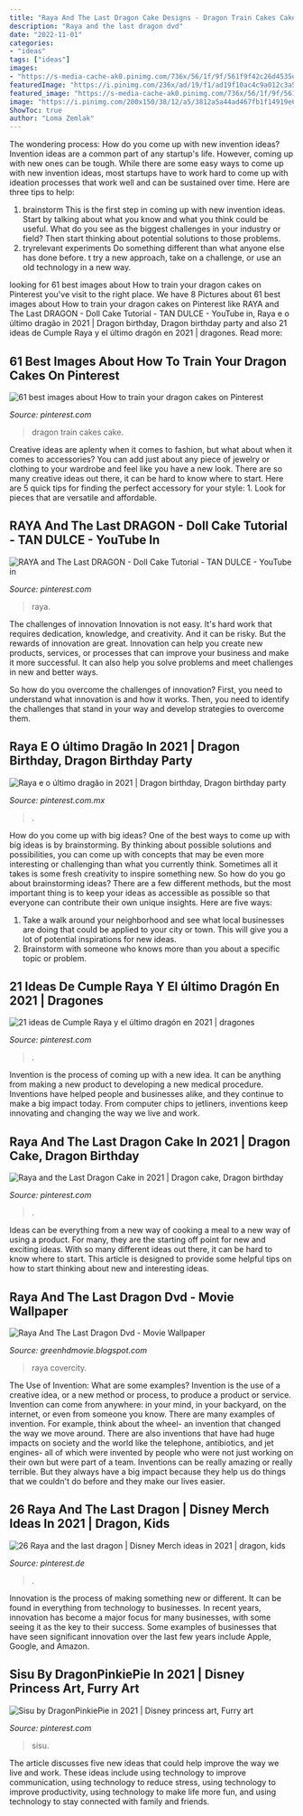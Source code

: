 ```yaml
---
title: "Raya And The Last Dragon Cake Designs - Dragon Train Cakes Cake"
description: "Raya and the last dragon dvd"
date: "2022-11-01"
categories:
- "ideas"
tags: ["ideas"]
images:
- "https://s-media-cache-ak0.pinimg.com/736x/56/1f/9f/561f9f42c26d4535dadec6e3abff9382.jpg"
featuredImage: "https://i.pinimg.com/236x/ad/19/f1/ad19f10ac4c9a012c3a5e5e8c56a0bb0.jpg?nii=t"
featured_image: "https://s-media-cache-ak0.pinimg.com/736x/56/1f/9f/561f9f42c26d4535dadec6e3abff9382.jpg"
image: "https://i.pinimg.com/200x150/38/12/a5/3812a5a44ad467fb1f14919e6c99baf7.jpg"
ShowToc: true
author: "Loma Zemlak"
---
```



The wondering process: How do you come up with new invention ideas?
Invention ideas are a common part of any startup's life. However, coming up with new ones can be tough. While there are some easy ways to come up with new invention ideas, most startups have to work hard to come up with ideation processes that work well and can be sustained over time. Here are three tips to help:
1) brainstorm
This is the first step in coming up with new invention ideas. Start by talking about what you know and what you think could be useful. What do you see as the biggest challenges in your industry or field? Then start thinking about potential solutions to those problems.
2) tryrelevant experiments
Do something different than what anyone else has done before. t try a new approach, take on a challenge, or use an old technology in a new way.

	

		
looking for 61 best images about How to train your dragon cakes on Pinterest you've visit to the right place. We have 8 Pictures about 61 best images about How to train your dragon cakes on Pinterest like RAYA and The Last DRAGON - Doll Cake Tutorial - TAN DULCE - YouTube in, Raya e o último dragão in 2021 | Dragon birthday, Dragon birthday party and also 21 ideas de Cumple Raya y el último dragón en 2021 | dragones. Read more:
		
    
## 61 Best Images About How To Train Your Dragon Cakes On Pinterest

<img loading=lazy src="https://s-media-cache-ak0.pinimg.com/736x/56/1f/9f/561f9f42c26d4535dadec6e3abff9382.jpg" onerror="this.onerror=null;this.src='https://tse1.mm.bing.net/th?id=OIP.qserYPLJ0captvamG6hCnAHaJ3&amp;pid=15.1';" alt="61 best images about How to train your dragon cakes on Pinterest">

_Source: pinterest.com_

>dragon train cakes cake. 

	

Creative ideas are aplenty when it comes to fashion, but what about when it comes to accessories? You can add just about any piece of jewelry or clothing to your wardrobe and feel like you have a new look. There are so many creative ideas out there, it can be hard to know where to start. Here are 5 quick tips for finding the perfect accessory for your style: 1. Look for pieces that are versatile and affordable.

    
## RAYA And The Last DRAGON - Doll Cake Tutorial - TAN DULCE - YouTube In

<img loading=lazy src="https://i.pinimg.com/originals/4c/25/1c/4c251c86f5aafb3bf9f5caf96c66ea2d.jpg" onerror="this.onerror=null;this.src='https://tse2.mm.bing.net/th?id=OIP.ixBzNGbKFr-199TK97X-1QHaEK&amp;pid=15.1';" alt="RAYA and The Last DRAGON - Doll Cake Tutorial - TAN DULCE - YouTube in">

_Source: pinterest.com_

>raya. 

	

The challenges of innovation
Innovation is not easy. It's hard work that requires dedication, knowledge, and creativity. And it can be risky. But the rewards of innovation are great.
Innovation can help you create new products, services, or processes that can improve your business and make it more successful. It can also help you solve problems and meet challenges in new and better ways.

So how do you overcome the challenges of innovation? First, you need to understand what innovation is and how it works. Then, you need to identify the challenges that stand in your way and develop strategies to overcome them.

    
## Raya E O último Dragão In 2021 | Dragon Birthday, Dragon Birthday Party

<img loading=lazy src="https://i.pinimg.com/originals/7d/8a/8e/7d8a8e674eb8c23402a1db34f5b95cd7.jpg" onerror="this.onerror=null;this.src='https://tse2.mm.bing.net/th?id=OIP.K8K6tp0kHtx2nDpq2yEGwwHaFi&amp;pid=15.1';" alt="Raya e o último dragão in 2021 | Dragon birthday, Dragon birthday party">

_Source: pinterest.com.mx_

>. 

	

How do you come up with big ideas?
One of the best ways to come up with big ideas is by brainstorming. By thinking about possible solutions and possibilities, you can come up with concepts that may be even more interesting or challenging than what you currently think. Sometimes all it takes is some fresh creativity to inspire something new. So how do you go about brainstorming ideas? There are a few different methods, but the most important thing is to keep your ideas as accessible as possible so that everyone can contribute their own unique insights. Here are five ways: 
1) Take a walk around your neighborhood and see what local businesses are doing that could be applied to your city or town. This will give you a lot of potential inspirations for new ideas. 
2) Brainstorm with someone who knows more than you about a specific topic or problem.

    
## 21 Ideas De Cumple Raya Y El último Dragón En 2021 | Dragones

<img loading=lazy src="https://i.pinimg.com/236x/f7/1f/6a/f71f6a2f247dbd91d932c26efdbdb25a.jpg" onerror="this.onerror=null;this.src='https://tse2.mm.bing.net/th?id=OIP.TvRfTpGBK6SFHa1bTZpy9gAAAA&amp;pid=15.1';" alt="21 ideas de Cumple Raya y el último dragón en 2021 | dragones">

_Source: pinterest.com_

>. 

	

Invention is the process of coming up with a new idea. It can be anything from making a new product to developing a new medical procedure. Inventions have helped people and businesses alike, and they continue to make a big impact today. From computer chips to jetliners, inventions keep innovating and changing the way we live and work.

    
## Raya And The Last Dragon Cake In 2021 | Dragon Cake, Dragon Birthday

<img loading=lazy src="https://i.pinimg.com/236x/ad/19/f1/ad19f10ac4c9a012c3a5e5e8c56a0bb0.jpg?nii=t" onerror="this.onerror=null;this.src='https://tse1.mm.bing.net/th?id=OIP.YIs2u_b60CDPv8EODBLh_QAAAA&amp;pid=15.1';" alt="Raya and the Last Dragon Cake in 2021 | Dragon cake, Dragon birthday">

_Source: pinterest.com_

>. 

	

Ideas can be everything from a new way of cooking a meal to a new way of using a product. For many, they are the starting off point for new and exciting ideas. With so many different ideas out there, it can be hard to know where to start. This article is designed to provide some helpful tips on how to start thinking about new and interesting ideas.

    
## Raya And The Last Dragon Dvd - Movie Wallpaper

<img loading=lazy src="https://www.covercity.net/displaycover/medium/a8e37e840e72e9c605492da1e122d9fb" onerror="this.onerror=null;this.src='https://tse4.mm.bing.net/th?id=OIP.1hRp31k40RBRQFoqb7rBXwAAAA&amp;pid=15.1';" alt="Raya And The Last Dragon Dvd - Movie Wallpaper">

_Source: greenhdmovie.blogspot.com_

>raya covercity. 

	

The Use of Invention: What are some examples?
Invention is the use of a creative idea, or a new method or process, to produce a product or service. Invention can come from anywhere: in your mind, in your backyard, on the internet, or even from someone you know. 
There are many examples of invention. For example, think about the wheel- an invention that changed the way we move around. There are also inventions that have had huge impacts on society and the world like the telephone, antibiotics, and jet engines- all of which were invented by people who were not just working on their own but were part of a team. 
Inventions can be really amazing or really terrible. But they always have a big impact because they help us do things that we couldn't do before and they make our lives easier.

    
## 26 Raya And The Last Dragon | Disney Merch Ideas In 2021 | Dragon, Kids

<img loading=lazy src="https://i.pinimg.com/200x150/38/12/a5/3812a5a44ad467fb1f14919e6c99baf7.jpg" onerror="this.onerror=null;this.src='https://tse2.mm.bing.net/th?id=OIP.-VCoAprk8-5d0mMEmWQQwwAAAA&amp;pid=15.1';" alt="26 Raya and the last dragon | Disney Merch ideas in 2021 | dragon, kids">

_Source: pinterest.de_

>. 

	

Innovation is the process of making something new or different. It can be found in everything from technology to businesses. In recent years, innovation has become a major focus for many businesses, with some seeing it as the key to their success. Some examples of businesses that have seen significant innovation over the last few years include Apple, Google, and Amazon.

    
## Sisu By DragonPinkiePie In 2021 | Disney Princess Art, Furry Art

<img loading=lazy src="https://i.pinimg.com/originals/fb/e6/f8/fbe6f80740a8c6d1cb1f0d50d91c1f15.jpg" onerror="this.onerror=null;this.src='https://tse3.mm.bing.net/th?id=OIP.jUDQ3_LmfDn08NRH-DVYNgHaFU&amp;pid=15.1';" alt="Sisu by DragonPinkiePie in 2021 | Disney princess art, Furry art">

_Source: pinterest.com_

>sisu. 

	

The article discusses five new ideas that could help improve the way we live and work. These ideas include using technology to improve communication, using technology to reduce stress, using technology to improve productivity, using technology to make life more fun, and using technology to stay connected with family and friends.

